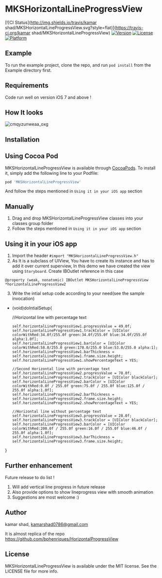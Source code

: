 # MKSHorizontalLineProgressView

[![CI Status](http://img.shields.io/travis/kamar shad/MKSHorizontalLineProgressView.svg?style=flat)](https://travis-ci.org/kamar shad/MKSHorizontalLineProgressView)
[![Version](https://img.shields.io/cocoapods/v/MKSHorizontalLineProgressView.svg?style=flat)](http://cocoapods.org/pods/MKSHorizontalLineProgressView)
[![License](https://img.shields.io/cocoapods/l/MKSHorizontalLineProgressView.svg?style=flat)](http://cocoapods.org/pods/MKSHorizontalLineProgressView)
[![Platform](https://img.shields.io/cocoapods/p/MKSHorizontalLineProgressView.svg?style=flat)](http://cocoapods.org/pods/MKSHorizontalLineProgressView)

## Example

To run the example project, clone the repo, and run `pod install` from the Example directory first.

## Requirements
 Code run well on version iOS 7 and above !

## How It looks 
 ![cmqyzunweaa_oxg](https://cloud.githubusercontent.com/assets/1333329/16609532/9010aae4-4372-11e6-892e-1bdce1ea9c86.jpg)
 

## Installation

## Using Cocoa Pod

MKSHorizontalLineProgressView is available through [CocoaPods](http://cocoapods.org). To install
it, simply add the following line to your Podfile:

```ruby
pod 'MKSHorizontalLineProgressView'
```
And follow the steps mentioned in  `Using it in your iOS app` section

## Manually 

  1. Drag and drop MKSHorizontalLineProgressView classes into your classes group folder 
  2. Follow the steps mentioned in  `Using it in your iOS app` section


## Using it in your iOS app

  1. Import the header `#import "MKSHorizontalLineProgressView.h"`
  2. As It is a subclass of UIView, You have to  create its instance and has to add it over current superview, In this demo we have created the view using `Storyboard`. Create IBOutlet reference in this case 
  
  `@property (weak, nonatomic) IBOutlet MKSHorizontalLineProgressView *horizontalLineProgressView2`

  3. Write the intial setup code according to your need(see the sample invocation)

  - (void)doIntialSetup{
      
      //Horizontal line with percentage text

        self.horizontalLineProgressView1.progressValue = 49.0f;
        self.horizontalLineProgressView1.trackColor = [UIColor colorWithRed:34.0f/255.0f green:34.0f/255.0f blue:34.0f/255.0f alpha:1.0f];
        self.horizontalLineProgressView1.barColor = [UIColor colorWithRed:58.0/255.0 green:170.0/255.0 blue:53.0/255.0 alpha:1];
        self.horizontalLineProgressView1.barThickness = self.horizontalLineProgressView1.frame.size.height;
        self.horizontalLineProgressView1.showPercentageText = YES; 
        
        //Second Horizontal line with percentage text
        self.horizontalLineProgressView2.progressValue = 78.0f;
        self.horizontalLineProgressView2.trackColor = [UIColor blackColor];
        self.horizontalLineProgressView2.barColor = [UIColor colorWithRed:0.0f / 255.0f green:75.0f / 255.0f blue:125.0f / 255.0f alpha:1.0f];
        self.horizontalLineProgressView2.barThickness = self.horizontalLineProgressView2.frame.size.height;
        self.horizontalLineProgressView2.showPercentageText = YES;
        
        //Horizontal line without percentage text
        self.horizontalLineProgressView3.progressValue = 28.0f;
        self.horizontalLineProgressView3.trackColor = [UIColor blackColor];
        self.horizontalLineProgressView3.barColor = [UIColor colorWithRed:200.0f / 255.0f green:16.0f / 255.0f blue:46.0f / 255.0f alpha:1.0f];
        self.horizontalLineProgressView3.barThickness = self.horizontalLineProgressView3.frame.size.height;
  }



## Further enhancement

   Future release to do list ! 
  
  1. Will add vertical line progress in future release
  2. Also provide options to show lineprogress view with smooth animation
  3. Suggestions are most welcome :)

  

## Author

kamar shad, kamarshad0786@gmail.com

It is almost replica of the repo https://github.com/bphenriques/HorizontalProgressView 

## License

MKSHorizontalLineProgressView is available under the MIT license. See the LICENSE file for more info.
